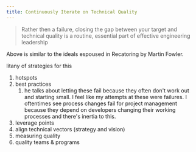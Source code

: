 ```yaml
---
title: Continuously Iterate on Technical Quality
---
```

> Rather then a failure, closing the gap between your target and technical quality is a routine, essential part of effective engineering leadership

Above is similar to the ideals espoused in Recatoring by Martin Fowler. 

litany of strategies for this
1. hotspots
2. best practices
   1. he talks about letting these fail because they often don't work out and starting small. I feel like my attempts at these were failures. I oftentimes see process changes fail for project management because they depend on developers changing their working processes and there's inertia to this. 
3. leverage points
4. align technical vectors (strategy and vision)
5. measuring quality
6. quality teams & programs